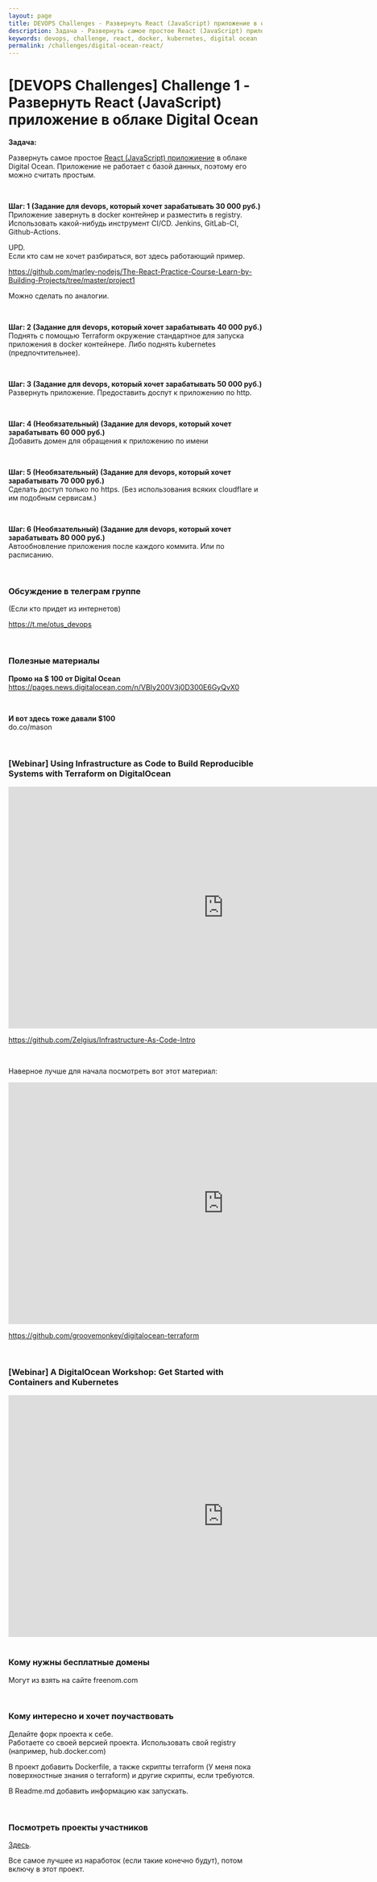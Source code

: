 ```yaml
---
layout: page
title: DEVOPS Challenges - Развернуть React (JavaScript) приложение в облаке Digital Ocean
description: Задача - Развернуть самое простое React (JavaScript) приложиение в облаке Digital Ocean
keywords: devops, challenge, react, docker, kubernetes, digital ocean
permalink: /challenges/digital-ocean-react/
---
```


# [DEVOPS Challenges] Challenge 1 - Развернуть React (JavaScript) приложение в облаке Digital Ocean

**Задача:**  

Развернуть самое простое <a href="https://github.com/marley-nodejs/React-hooks-writing-real-project">React (JavaScript) приложиение</a> в облаке Digital Ocean. Приложение не работает с базой данных, поэтому его можно считать простым. 

<br/>

**Шаг: 1 (Задание для devops, который хочет зарабатывать 30 000 руб.)**  
Приложение завернуть в docker контейнер и разместить в registry. Использовать какой-нибудь инструмент CI/CD. Jenkins, GitLab-CI, Github-Actions.

UPD.  
Если кто сам не хочет разбираться, вот здесь работающий пример.

https://github.com/marley-nodejs/The-React-Practice-Course-Learn-by-Building-Projects/tree/master/project1

Можно сделать по аналогии.

<br/>

**Шаг: 2 (Задание для devops, который хочет зарабатывать 40 000 руб.)**  
Поднять с помощью Terraform окружение стандартное для запуска приложения в docker контейнере. Либо поднять kubernetes (предпочтительнее).

<br/>

**Шаг: 3 (Задание для devops, который хочет зарабатывать 50 000 руб.)**  
Развернуть приложение. Предоставить доспут к приложению по http.

<br/>

**Шаг: 4 (Необязательный) (Задание для devops, который хочет зарабатывать 60 000 руб.)**  
Добавить домен для обращения к приложению по имени

<br/>

**Шаг: 5 (Необязательный) (Задание для devops, который хочет зарабатывать 70 000 руб.)**  
Сделать доступ только по https. (Без использования всяких cloudflare и им подобным сервисам.)

<br/>

**Шаг: 6 (Необязательный) (Задание для devops, который хочет зарабатывать 80 000 руб.)**  
Автообновление приложения после каждого коммита. Или по расписанию.


<br/>

### Обсуждение в телеграм группе

(Если кто придет из интернетов)

https://t.me/otus_devops

<br/>

### Полезные материалы

**Промо на $ 100 от Digital Ocean**  
https://pages.news.digitalocean.com/n/VBIy200V3j0D300E6GyQvX0

<br/>

**И вот здесь тоже давали $100**  
do.co/mason



<br/>

### [Webinar] Using Infrastructure as Code to Build Reproducible Systems with Terraform on DigitalOcean

<div align="center">
    <iframe width="853" height="480" src="https://www.youtube.com/embed/U5suIJwobiQ" frameborder="0" allow="accelerometer; autoplay; encrypted-media; gyroscope; picture-in-picture" allowfullscreen></iframe>
</div>

https://github.com/Zelgius/Infrastructure-As-Code-Intro

<br/>

Наверное лучше для начала посмотреть вот этот материал:

<div align="center">
    <iframe width="853" height="480" src="https://www.youtube.com/embed/videoseries?list=PLtK75qxsQaMIHQOaDd0Zl_jOuu1m3vcWO" frameborder="0" allow="accelerometer; autoplay; encrypted-media; gyroscope; picture-in-picture" allowfullscreen></iframe>
</div>

https://github.com/groovemonkey/digitalocean-terraform


<br/>

### [Webinar] A DigitalOcean Workshop: Get Started with Containers and Kubernetes

<div align="center">
    <iframe width="853" height="480" src="https://www.youtube.com/embed/7WOgYfZgSf0" frameborder="0" allow="accelerometer; autoplay; encrypted-media; gyroscope; picture-in-picture" allowfullscreen></iframe>
</div>

<br/>

### Кому нужны бесплатные домены

Могут из взять на сайте freenom.com

<br/>

### Кому интересно и хочет поучаствовать

Делайте форк проекта к себе.  
Работаете со своей версией проекта. Использовать свой registry (например, hub.docker.com)

В проект добавить Dockerfile, а также скрипты terraform (У меня пока поверхностные знания о terraform) и другие скрипты, если требуются. 

В Readme.md добавить информацию как запускать.

<br/>

### Посмотреть проекты участников

<a href="https://github.com/marley-nodejs/React-hooks-writing-real-project/network/members">Здесь</a>.


Все самое лучшее из наработок (если такие конечно будут), потом включу в этот проект.